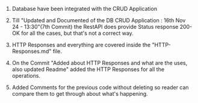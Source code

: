 1. Database have been integrated with the CRUD Application

2. Till "Updated and Documented of the DB CRUD Application : 16th Nov 24 - 13:30"(7th Commit) 
the RestAPI does provide Status response 200-OK for all the cases, but that's not a correct way. 

3. HTTP Responses and everything are covered inside the "HTTP-Responses.md" file.

4. On the Commit "Added about HTTP Responses and what are the uses, also updated Readme"
    added the HTTP Responses for all the operations. 
5. Added Comments for the previous code without deleting so reader can compare them to get through about what's happening.